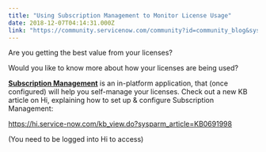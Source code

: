 ```yaml
---
title: "Using Subscription Management to Monitor License Usage"
date: 2018-12-07T04:14:31.000Z
link: "https://community.servicenow.com/community?id=community_blog&sys_id=ecada6d4db162f00107d5583ca9619f0"
---
```

<p>Are you getting the best value from your licenses?</p>
<p>Would you like to know more about how your licenses are being used?</p>
<p><a title="Subscription Management" href="https://docs.servicenow.com/bundle/london-servicenow-platform/page/administer/subscription-management/reference/subscription-management-landing-page.html" target="_blank" rel="nofollow"><strong>Subscription Management</strong></a> is an in-platform application, that (once configured) will help you self-manage your licenses. Check out a new KB article on Hi, explaining how to set up &amp; configure Subscription Management:</p>
<p><a title="https://hi.service-now.com/kb_view.do?sysparm_article&#61;KB0691998" href="https://hi.service-now.com/kb_view.do?sysparm_article&#61;KB0691998" target="_blank" rel="nofollow">https://hi.service-now.com/kb_view.do?sysparm_article&#61;KB0691998</a></p>
<p>(You need to be logged into Hi to access)</p>
<p> </p>
<p> </p>
<p> </p>
